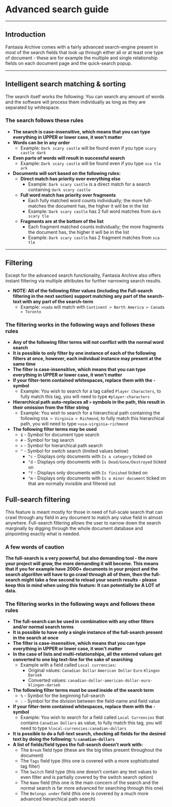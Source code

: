 
# Advanced search guide

---

## Introduction

Fantasia Archive comes with a fairly advanced search-engine present in most of the search fields that look up through either all or at least one type of document - these are for example the multiple and single relationship fields on each document page and the quick-search popup.

---

## Intelligent search matching & sorting

The search itself works the following: You can search any amount of words and the software will process them individually as long as they are separated by whitespace.

### The search follows these rules

- **The search is case-insensitive, which means that you can type everything in UPPER or lower case, it won't matter**
- **Words can be in any order**
  - Example: `Dark scary castle` will be found even if you type `scary castle dark`
- **Even parts of words will result in successful search**
  - Example: `Dark scary castle` will be found even if you type `sca tle ark`
- **Documents will sort based on the following rules:**
  - **Direct match has priority over everything else**
    - Example: `Dark scary castle` is a direct match for a search containing `dark scary castle`
  - **Full word match has priority over fragments**
    - Each fully matched word counts individually; the more full-matches the document has, the higher it will be in the list
    - Example: `Dark scary castle` has 2 full word matches from `dark scary tle`
  - **Fragments are at the bottom of the list**
    - Each fragment matched counts individually; the more fragments the document has, the higher it will be in the list
    - Example: `Dark scary castle` has 2 fragment matches from `sca tle`

---

## Filtering

Except for the advanced search functionality, Fantasia Archive also offers instant filtering via multiple attributes for further narrowing search results.

- **NOTE: All of the following filter values (including the Full-search filtering in the next section) support matching any part of the search-text with any part of the search-term**
  - Example: `>nada` will match with `Continent > North America > Canada > Toronto`

### The filtering works in the following ways and follows these rules

- **Any of the following filter terms will not conflict with the normal word search**
- **It is possible to only filter by one instance of each of the following filters at once, however, each individual instance may present at the same time**
- **The filter is case-insensitive, which means that you can type everything in UPPER or lower case, it won't matter**
- **If your filter-term contained whitespaces, replace them with the `-` symbol**
  - Example: You wish to search for a tag called `Player Characters`, to fully match this tag, you will need to type `#player-characters`
- **Hierarchical path auto-replaces all `>` symbols in the path, this result in their omission from the filter string**
  - Example: You wish to search for a hierarchical path containing the following `USA > Virginia > Richmond`, to fully match this hierarchical path, you will need to type `>usa-virginia-richmond`
- **The following filter terms may be used**
  - `$` - Symbol for document type search
  - `#` - Symbol for tag search
  - `>` - Symbol for hierarchical path search
  - `^` - Symbol for switch search (limited values below)
    - `^c` - Displays only documents with `Is a category` ticked on  
    - `^d` - Displays only documents with `Is Dead/Gone/Destroyed` ticked on
    - `^f` - Displays only documents with `Is finished` ticked on
    - `^m` - Displays only documents with `Is a minor document` ticked on that are normally invisible and filtered out

## Full-search filtering

This feature is meant mostly for those in need of full-scale search that can crawl through any field in any document to match any value field in almost anywhere. Full-search filtering allows the user to narrow down the search marginally by digging through the whole document database and pinpointing exactly what is needed.

### A few words of caution

**The full-search is a very powerful, but also demanding tool - the more your project will grow, the more demanding it will become. This means that if you for example have 2000+ documents in your project and the search algorithm will have to go crawl through all of them, then the full-search might take a few second to reload your search results - please keep this in mind when using this feature: It can potentially be A LOT of data.**

### The filtering works in the following ways and follows these rules

- **The full-search can be used in combination with any other filters and/or normal search terms**
- **It is possible to have only a single instance of the full-search present in the search at once**
- **The filter is case-insensitive, which means that you can type everything in UPPER or lower case, it won't matter**
- **In the case of lists and multi-relationships, all the entered values get converted to one big text-line for the sake of searching**
  - Example with a field called `Local currencies`:
    - Original values: `Canadian Dollar` `American Dollar` `Euro` `Klingon Darsek`
    - Converted values: `canadian-dollar-american-dollar-euro-klingon-darsek`
- **The following filter terms must be used inside of the search term**
  - `%` - Symbol for the beginning full-search
  - `:` - Symbol for the division between the field-name and field value
- **If your filter-term contained whitespaces, replace them with the `-` symbol**
  - Example: You wish to search for a field called `Local Currencies` that contains `Canadian Dollars` as value, to fully match this tag, you will need to type `%local-currencies:canadian-dollars`
- **It is possible to do a full-text search, checking all fields for the desired text by doing the following: `%:canadian-dollars`**
- **A list of fields/field types the full-search doesn't work with:**
  - The `Break` field type (these are the big titles present throughout the document)
  - The `Tags` field type (this one is covered with a more sophisticated tag filter)
  - The `Switch` field type (this one doesn't contain any text values to even filter and is partially covered by the switch search option)
  - The `Name` field (this one is the main concern of the search and the normal search is far more advanced for searching through this one)
  - The `Belongs under` field (this one is covered by a much more advanced hierarchical path search)
